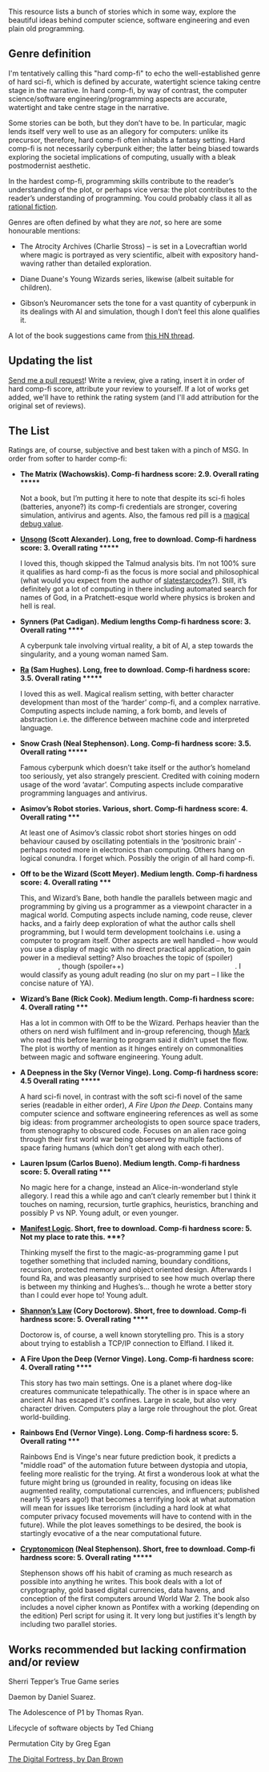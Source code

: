 This resource lists a bunch of stories which in some way, explore the beautiful ideas behind computer science, software engineering and even plain old programming. 

## Genre definition

I'm tentatively calling this "hard comp-fi" to echo the well-established genre of hard sci-fi, which is defined by accurate, watertight science taking centre stage in the narrative. In hard comp-fi, by way of contrast, the computer science/software engineering/programming aspects are accurate, watertight and take centre stage in the narrative.

Some stories can be both, but they don’t have to be. In particular, magic lends itself very well to use as an allegory for computers: unlike its precursor, therefore, hard comp-fi often inhabits a fantasy setting. Hard comp-fi is not necessarily cyberpunk either; the latter being biased towards exploring the societal implications of computing, usually with a bleak postmodernist aesthetic.

In the hardest comp-fi, programming skills contribute to the reader’s understanding of the plot, or perhaps vice versa: the plot contributes to the reader’s understanding of programming. You could probably class it all as [rational fiction](https://www.reddit.com/r/rational/).

Genres are often defined by what they are *not*, so here are some honourable mentions: 

* The Atrocity Archives (Charlie Stross) – is set in a Lovecraftian world where magic is portrayed as very scientific, albeit with expository hand-waving rather than detailed exploration. 

* Diane Duane's Young Wizards series, likewise (albeit suitable for children). 

* Gibson’s Neuromancer sets the tone for a vast quantity of cyberpunk in its dealings with AI and simulation, though I don’t feel this alone qualifies it. 

A lot of the book suggestions came from [this HN thread](https://news.ycombinator.com/item?id=15670507).

## Updating the list

[Send me a pull request](https://github.com/fiftysevendegreesofrad/hard-comp-fi-fiction-list)! Write a review, give a rating, insert it in order of hard comp-fi score, attribute your review to yourself. If a lot of works get added, we'll have to rethink the rating system (and I'll add attribution for the original set of reviews).

## The List

Ratings are, of course, subjective and best taken with a pinch of MSG. In order from softer to harder comp-fi:

* __The Matrix (Wachowskis). Comp-fi hardness score: 2.9. Overall rating *****__

  Not a book, but I’m putting it here to note that despite its sci-fi holes (batteries, anyone?) its comp-fi credentials are stronger, covering simulation, antivirus and agents. Also, the famous red pill is a [magical debug value](https://en.wikipedia.org/wiki/Magic_number_(programming)#Magic_debug_values).

* __[Unsong](http://unsongbook.com/) (Scott Alexander). 
Long, free to download.
Comp-fi hardness score: 3.
Overall rating *****__

  I loved this, though skipped the Talmud analysis bits. I’m not 100% sure it qualifies as hard comp-fi as the focus is more social and philosophical (what would you expect from the author of [slatestarcodex](https://slatestarcodex.com/)?). Still, it’s definitely got a lot of computing in there including automated search for names of God, in a Pratchett-esque world where physics is broken and hell is real.

* __Synners (Pat Cadigan).
Medium lengths
Comp-fi hardness score: 3.
Overall rating ****__

  A cyberpunk tale involving virtual reality, a bit of AI, a step towards the singularity, and a young woman named Sam. 

* __[Ra](https://qntm.org/ra) (Sam Hughes).
Long, free to download.
Comp-fi hardness score: 3.5.
Overall rating *****__

  I loved this as well. Magical realism setting, with better character development than most of the ‘harder’ comp-fi, and a complex narrative. Computing aspects include naming, a fork bomb, and levels of abstraction i.e. the difference between machine code and interpreted language.

* __Snow Crash (Neal Stephenson).
Long.
Comp-fi hardness score: 3.5.
Overall rating *****__

  Famous cyberpunk which doesn’t take itself or the author’s homeland too seriously, yet also strangely prescient. Credited with coining modern usage of the word ‘avatar’. Computing aspects include comparative programming languages and antivirus.

* __Asimov’s Robot stories.
Various, short.
Comp-fi hardness score: 4.
Overall rating ***__

  At least one of Asimov’s classic robot short stories hinges on odd behaviour caused by oscillating potentials in the ‘positronic brain’ - perhaps rooted more in electronics than computing. Others hang on logical conundra. I forget which. Possibly the origin of all hard comp-fi.

* __Off to be the Wizard (Scott Meyer).
Medium length.
Comp-fi hardness score: 4.
Overall rating ***__

  This, and Wizard’s Bane, both handle the parallels between magic and programming by giving us a programmer as a viewpoint character in a magical world. Computing aspects include naming, code reuse, clever hacks, and a fairly deep exploration of what the author calls shell programming, but I would term development toolchains i.e. using a computer to program itself. Other aspects are well handled – how would you use a display of magic with no direct practical application, to gain power in a medieval setting? Also broaches the topic of (spoiler) <span style="color:white">gender bias in tech</span>, though (spoiler++) <span style="color:white">you wouldn’t think it until the end</span>. I would classify as young adult reading (no slur on my part – I like the concise nature of YA).

* __Wizard’s Bane (Rick Cook).
Medium length.
Comp-fi hardness score: 4.
Overall rating ***__

  Has a lot in common with Off to be the Wizard. Perhaps heavier than the others on nerd wish fulfilment and in-group referencing, though [Mark](https://confusethelucid.blogspot.com/) who read this before learning to program said it didn’t upset the flow. The plot is worthy of mention as it hinges entirely on commonalities between magic and software engineering. Young adult.

* __A Deepness in the Sky (Vernor Vinge).
Long.
Comp-fi hardness score: 4.5
Overall rating *****__

  A hard sci-fi novel, in contrast with the soft sci-fi novel of the same series (readable in either order), _A Fire Upon the Deep_. Contains many computer science and software engineering references as well as some big ideas: from programmer archeologists to open source space traders, from stenography to obscured code. Focuses on an alien race going through their first world war being observed by multiple factions of space faring humans (which don't get along with each other).

* __Lauren Ipsum (Carlos Bueno).
Medium length.
Comp-fi hardness score: 5.
Overall rating ***__

  No magic here for a change, instead an Alice-in-wonderland style allegory. I read this a while ago and can’t clearly remember but I think it touches on naming, recursion, turtle graphics, heuristics, branching and possibly P vs NP. Young adult, or even younger.

* __[Manifest Logic](https://omnisplore.wordpress.com/2019/06/21/manifest-logic/).
Short, free to download.
Comp-fi hardness score: 5.
Not my place to rate this. ***?__

  Thinking myself the first to the magic-as-programming game I put together something that included naming, boundary conditions, recursion, protected memory and object oriented design. Afterwards I found Ra, and was pleasantly surprised to see how much overlap there is between my thinking and Hughes’s… though he wrote a better story than I could ever hope to! Young adult.

* __[Shannon’s Law](https://www.tor.com/2011/05/05/shannons-law/) (Cory Doctorow).
Short, free to download.
Comp-fi hardness score: 5.
Overall rating ****__

  Doctorow is, of course, a well known storytelling pro. This is a story about trying to establish a TCP/IP connection to Elfland. I liked it.
  
* __A Fire Upon the Deep (Vernor Vinge).
Long.
Comp-fi hardness score: 4.
Overall rating ****__

  This story has two main settings. One is a planet where dog-like creatures communicate telepathically. The other is in space where an ancient AI has escaped it's confines. Large in scale, but also very character driven. Computers play a large role throughout the plot. Great world-building.

* __Rainbows End (Vernor Vinge).
Long.
Comp-fi hardness score: 5.
Overall rating ***__

  Rainbows End is Vinge's near future prediction book, it predicts a "middle road" of the automation future between dystopia and utopia, feeling more realistic for the trying. At first a wonderous look at what the future might bring us (grounded in reality, focusing on ideas like augmented reality, computational currencies, and influencers; published nearly 15 years ago!) that becomes a terrifying look at what automation will mean for issues like terrorism (including a hard look at what computer privacy focused movements will have to contend with in the future). While the plot leaves somethings to be desired, the book is startingly evocative of a the near computational future.

* __[Cryptonomicon](https://en.wikipedia.org/wiki/Cryptonomicon) (Neal Stephenson).
Short, free to download.
Comp-fi hardness score: 5.
Overall rating *****__

  Stephenson shows off his habit of craming as much research as possible into anything he writes. This book deals with a lot of cryptography, gold based digital currencies, data havens, and conception of the first computers around World War 2. The book also includes a novel cipher known as Pontifex with a working (depending on the edition) Perl script for using it. It very long but justifies it's length by including two parallel stories. 

## Works recommended but lacking confirmation and/or review

Sherri Tepper’s True Game series 

Daemon by Daniel Suarez. 

The Adolescence of P1 by Thomas Ryan.

Lifecycle of software objects by Ted Chiang

Permutation City by Greg Egan

[The Digital Fortress, by Dan Brown](https://www.goodreads.com/book/show/11125.Digital_Fortress)
